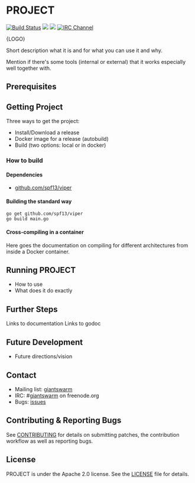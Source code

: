 # PROJECT

[![Build Status](https://api.travis-ci.org/giantswarm/example-opensource-repo.svg)](https://travis-ci.org/giantswarm/example-opensource-repo) [![](https://godoc.org/github.com/giantswarm/example-opensource-repo?status.svg)](http://godoc.org/github.com/giantswarm/example-opensource-repo) [![](https://img.shields.io/docker/pulls/giantswarm/example-opensource-repo.svg)](http://hub.docker.com/giantswarm/example-opensource-repo) [![IRC Channel](https://img.shields.io/badge/irc-%23giantswarm-blue.svg)](https://kiwiirc.com/client/irc.freenode.net/#giantswarm)

{LOGO}

Short description what it is and for what you can use it and why.

Mention if there's some tools (internal or external) that it works especially well together with.

## Prerequisites

## Getting Project

Three ways to get the project:

- Install/Download a release
- Docker image for a release (autobuild)
- Build (two options: local or in docker)

### How to build

#### Dependencies

- [github.com/spf13/viper](https://github.com/spf13/viper)

#### Building the standard way

```
go get github.com/spf13/viper
go build main.go
```

#### Cross-compiling in a container

Here goes the documentation on compiling for different architectures from inside a Docker container.

## Running PROJECT

- How to use
- What does it do exactly

## Further Steps

Links to documentation
Links to godoc

## Future Development

- Future directions/vision

## Contact

- Mailing list: [giantswarm](https://groups.google.com/forum/!forum/giantswarm)
- IRC: #[giantswarm](irc://irc.freenode.org:6667/#giantswarm) on freenode.org
- Bugs: [issues](https://github.com/giantswarm/PROJECT/issues)

## Contributing & Reporting Bugs

See [CONTRIBUTING](CONTRIBUTING.md) for details on submitting patches, the contribution workflow as well as reporting bugs.

## License

PROJECT is under the Apache 2.0 license. See the [LICENSE](LICENSE) file for details.
